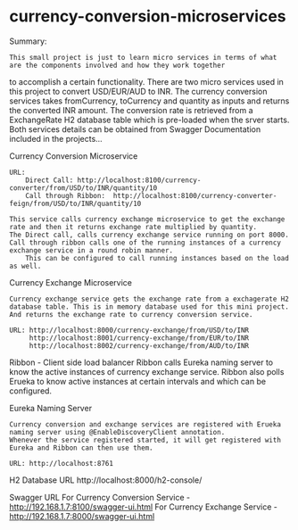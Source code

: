 # currency-conversion-microservices










Summary:

	This small project is just to learn micro services in terms of what are the components involved and how they work together 
to accomplish a certain functionality. There are two micro services used in this project to convert USD/EUR/AUD to INR. 
The currency conversion services takes fromCurrency, toCurrency and quantity as inputs and returns the converted INR amount.
The conversion rate is retrieved from a ExchangeRate H2 database table which is pre-loaded when the srver starts. 
Both services details can be obtained from Swagger Documentation included in the projects...
	
Currency Conversion Microservice

	URL: 
		Direct Call: http://localhost:8100/currency-converter/from/USD/to/INR/quantity/10
		Call through Ribbon:  http://localhost:8100/currency-converter-feign/from/USD/to/INR/quantity/10
		
	This service calls currency exchange microservice to get the exchange rate and then it returns exchange rate multiplied by quantity.
	The Direct call, calls currency exchange service running on port 8000.
	Call through ribbon calls one of the running instances of a currency exchange service in a round robin manner. 
		This can be configured to call running instances based on the load as well.
	
Currency Exchange Microservice

	Currency exchange service gets the exchange rate from a exchagerate H2 database table. This is in memory database used for this mini project.
	And returns the exchange rate to currency conversion service.

	URL: http://localhost:8000/currency-exchange/from/USD/to/INR
		 http://localhost:8001/currency-exchange/from/EUR/to/INR
		 http://localhost:8002/currency-exchange/from/AUD/to/INR

Ribbon - Client side load balancer
	Ribbon calls Eureka naming server to know the active instances of currency exchange service. 
	Ribbon also polls Erueka to know active instances at certain intervals and which can be configured.

Eureka Naming Server

	Currency conversion and exchange services are registered with Erueka naming server using @EnableDiscoveryClient annotation.
	Whenever the service registered started, it will get registered with Eureka and Ribbon can then use them.

	URL: http://localhost:8761
  
H2 Database URL
  http://localhost:8000/h2-console/
  
Swagger URL
  For Currency Conversion Service - http://192.168.1.7:8100/swagger-ui.html
  For Currency Exchange Service - http://192.168.1.7:8000/swagger-ui.html
  
